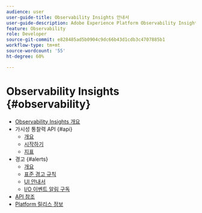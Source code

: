 ```yaml
---
audience: user
user-guide-title: Observability Insights 안내서
user-guide-description: Adobe Experience Platform Observability Insights의 통계 지표 및 이벤트 알림을 사용하여 플랫폼 활동을 모니터링하는 방법을 알아봅니다.
feature: Observability
role: Developer
source-git-commit: e828485ad5b0904c9dc66b43d1cdb3c4707885b1
workflow-type: tm+mt
source-wordcount: '55'
ht-degree: 60%

---
```



# Observability Insights {#observability}

* [Observability Insights 개요](./home.md)
* 가시성 통찰력 API {#api}
   * [개요](./api/overview.md)
   * [시작하기](./api/getting-started.md)
   * [지표](./api/metrics.md)
* 경고 {#alerts}
   * [개요](./alerts/overview.md)
   * [표준 경고 규칙](./alerts/rules.md)
   * [UI 안내서](./alerts/ui.md)
   * [I/O 이벤트 알림 구독](./alerts/subscribe.md)
* [API 참조](https://www.adobe.io/experience-platform-apis/references/observability-insights/)
* [Platform 릴리스 정보](https://experienceleague.adobe.com/en/docs/experience-platform/release-notes/latest)